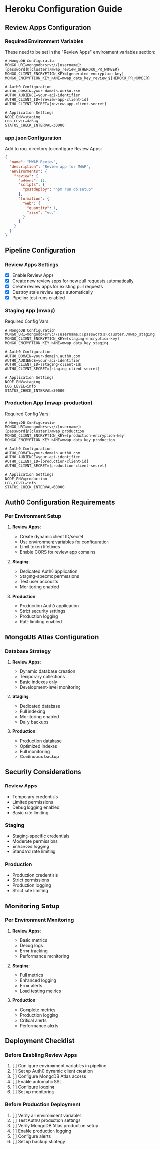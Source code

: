 # Heroku Configuration Guide

## Review Apps Configuration

### Required Environment Variables
These need to be set in the "Review Apps" environment variables section:

```env
# MongoDB Configuration
MONGO_URI=mongodb+srv://[username]:[password]@[cluster]/mwap_review_${HEROKU_PR_NUMBER}
MONGO_CLIENT_ENCRYPTION_KEY=[generated-encryption-key]
MONGO_ENCRYPTION_KEY_NAME=mwap_data_key_review_${HEROKU_PR_NUMBER}

# Auth0 Configuration
AUTH0_DOMAIN=your-domain.auth0.com
AUTH0_AUDIENCE=your-api-identifier
AUTH0_CLIENT_ID=[review-app-client-id]
AUTH0_CLIENT_SECRET=[review-app-client-secret]

# Application Settings
NODE_ENV=staging
LOG_LEVEL=debug
STATUS_CHECK_INTERVAL=30000
```

### app.json Configuration
Add to root directory to configure Review Apps:

```json
{
  "name": "MWAP Review",
  "description": "Review app for MWAP",
  "environments": {
    "review": {
      "addons": [],
      "scripts": {
        "postdeploy": "npm run db:setup"
      },
      "formation": {
        "web": {
          "quantity": 1,
          "size": "eco"
        }
      }
    }
  }
}
```

## Pipeline Configuration

### Review Apps Settings
- [x] Enable Review Apps
- [x] Create new review apps for new pull requests automatically
- [x] Create review apps for existing pull requests
- [x] Destroy stale review apps automatically
- [x] Pipeline test runs enabled

### Staging App (mwap)
Required Config Vars:
```env
# MongoDB Configuration
MONGO_URI=mongodb+srv://[username]:[password]@[cluster]/mwap_staging
MONGO_CLIENT_ENCRYPTION_KEY=[staging-encryption-key]
MONGO_ENCRYPTION_KEY_NAME=mwap_data_key_staging

# Auth0 Configuration
AUTH0_DOMAIN=your-domain.auth0.com
AUTH0_AUDIENCE=your-api-identifier
AUTH0_CLIENT_ID=[staging-client-id]
AUTH0_CLIENT_SECRET=[staging-client-secret]

# Application Settings
NODE_ENV=staging
LOG_LEVEL=info
STATUS_CHECK_INTERVAL=30000
```

### Production App (mwap-production)
Required Config Vars:
```env
# MongoDB Configuration
MONGO_URI=mongodb+srv://[username]:[password]@[cluster]/mwap_production
MONGO_CLIENT_ENCRYPTION_KEY=[production-encryption-key]
MONGO_ENCRYPTION_KEY_NAME=mwap_data_key_production

# Auth0 Configuration
AUTH0_DOMAIN=your-domain.auth0.com
AUTH0_AUDIENCE=your-api-identifier
AUTH0_CLIENT_ID=[production-client-id]
AUTH0_CLIENT_SECRET=[production-client-secret]

# Application Settings
NODE_ENV=production
LOG_LEVEL=info
STATUS_CHECK_INTERVAL=60000
```

## Auth0 Configuration Requirements

### Per Environment Setup
1. **Review Apps**:
   - Create dynamic client ID/secret
   - Use environment variables for configuration
   - Limit token lifetimes
   - Enable CORS for review app domains

2. **Staging**:
   - Dedicated Auth0 application
   - Staging-specific permissions
   - Test user accounts
   - Monitoring enabled

3. **Production**:
   - Production Auth0 application
   - Strict security settings
   - Production logging
   - Rate limiting enabled

## MongoDB Atlas Configuration

### Database Strategy
1. **Review Apps**:
   - Dynamic database creation
   - Temporary collections
   - Basic indexes only
   - Development-level monitoring

2. **Staging**:
   - Dedicated database
   - Full indexing
   - Monitoring enabled
   - Daily backups

3. **Production**:
   - Production database
   - Optimized indexes
   - Full monitoring
   - Continuous backup

## Security Considerations

### Review Apps
- Temporary credentials
- Limited permissions
- Debug logging enabled
- Basic rate limiting

### Staging
- Staging-specific credentials
- Moderate permissions
- Enhanced logging
- Standard rate limiting

### Production
- Production credentials
- Strict permissions
- Production logging
- Strict rate limiting

## Monitoring Setup

### Per Environment Monitoring
1. **Review Apps**:
   - Basic metrics
   - Debug logs
   - Error tracking
   - Performance monitoring

2. **Staging**:
   - Full metrics
   - Enhanced logging
   - Error alerts
   - Load testing metrics

3. **Production**:
   - Complete metrics
   - Production logging
   - Critical alerts
   - Performance alerts

## Deployment Checklist

### Before Enabling Review Apps
1. [ ] Configure environment variables in pipeline
2. [ ] Set up Auth0 dynamic client creation
3. [ ] Configure MongoDB Atlas access
4. [ ] Enable automatic SSL
5. [ ] Configure logging
6. [ ] Set up monitoring

### Before Production Deployment
1. [ ] Verify all environment variables
2. [ ] Test Auth0 production settings
3. [ ] Verify MongoDB Atlas production setup
4. [ ] Enable production logging
5. [ ] Configure alerts
6. [ ] Set up backup strategy